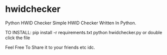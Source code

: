 # hwidchecker
Python HWID Checker
Simple HWID Checker Written In Python.

TO INSTALL:
pip install -r requirements.txt
python hwidchecker.py or double click the file

Feel Free To Share it to your friends etc idc.
